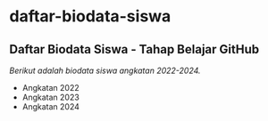 # daftar-biodata-siswa

Daftar Biodata Siswa - Tahap Belajar GitHub
--
*Berikut adalah biodata siswa angkatan 2022-2024.*
- Angkatan 2022
- Angkatan 2023
- Angkatan 2024
